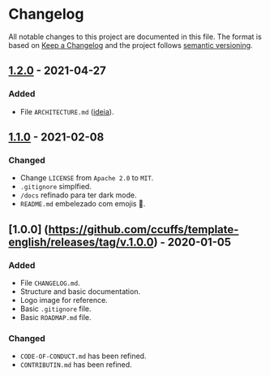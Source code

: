 # Changelog

All notable changes to this project are documented in this file. The format is based on [Keep a Changelog](http://keepachangelog.com/en/1.0.0/) and the project follows [semantic versioning](http://semver.org/spec/v2.0.0.html).

## [1.2.0](https://github.com/ccuffs/template/releases/tag/v.1.2.0) - 2021-04-27
### Added
- File `ARCHITECTURE.md` ([ideia](https://matklad.github.io//2021/02/06/ARCHITECTURE.md.html)).

## [1.1.0](https://github.com/ccuffs/template-english/releases/tag/v.1.1.0) - 2021-02-08
### Changed
- Change `LICENSE` from  `Apache 2.0` to `MIT`.
- `.gitignore` simplfied.
- `/docs` refinado para ter dark mode.
- `README.md` embelezado com emojis 🚀.

## [1.0.0] (https://github.com/ccuffs/template-english/releases/tag/v.1.0.0) - 2020-01-05
### Added
- File `CHANGELOG.md`.
- Structure and basic documentation.
- Logo image for reference.
- Basic `.gitignore` file.
- Basic `ROADMAP.md` file.

### Changed
- `CODE-OF-CONDUCT.md` has been refined.
- `CONTRIBUTIN.md` has been refined.